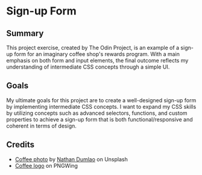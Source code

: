 # Sign-up Form

## Summary

This project exercise, created by The Odin Project, is an example of a sign-up
form for an imaginary coffee shop's rewards program. With a main emphasis on
both form and input elements, the final outcome reflects my understanding of
intermediate CSS concepts through a simple UI.

## Goals

My ultimate goals for this project are to create a well-designed sign-up form
by implementing intermediate CSS concepts. I want to expand my CSS skills
by utilizing concepts such as advanced selectors, functions, and custom
properties to achieve a sign-up form that is both functional/responsive and
coherent in terms of design.

## Credits

* [Coffee photo](https://unsplash.com/photos/zUNs99PGDg0) by [Nathan Dumlao](https://unsplash.com/@nate_dumlao)
on Unsplash
* [Coffee logo](https://www.pngwing.com/en/free-png-vnpae) on PNGWing